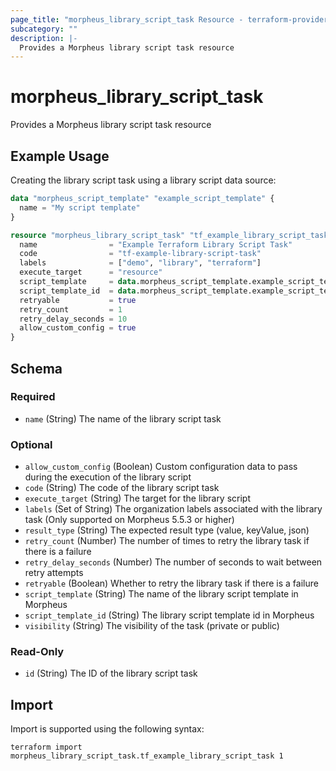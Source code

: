 ```yaml
---
page_title: "morpheus_library_script_task Resource - terraform-provider-morpheus"
subcategory: ""
description: |-
  Provides a Morpheus library script task resource
---
```


# morpheus_library_script_task

Provides a Morpheus library script task resource

## Example Usage

Creating the library script task using a library script data source:

```terraform
data "morpheus_script_template" "example_script_template" {
  name = "My script template"
}

resource "morpheus_library_script_task" "tf_example_library_script_task" {
  name                = "Example Terraform Library Script Task"
  code                = "tf-example-library-script-task"
  labels              = ["demo", "library", "terraform"]
  execute_target      = "resource"
  script_template     = data.morpheus_script_template.example_script_template.name
  script_template_id  = data.morpheus_script_template.example_script_template.id
  retryable           = true
  retry_count         = 1
  retry_delay_seconds = 10
  allow_custom_config = true
}
```

<!-- schema generated by tfplugindocs -->
## Schema

### Required

- `name` (String) The name of the library script task

### Optional

- `allow_custom_config` (Boolean) Custom configuration data to pass during the execution of the library script
- `code` (String) The code of the library script task
- `execute_target` (String) The target for the library script
- `labels` (Set of String) The organization labels associated with the library task (Only supported on Morpheus 5.5.3 or higher)
- `result_type` (String) The expected result type (value, keyValue, json)
- `retry_count` (Number) The number of times to retry the library task if there is a failure
- `retry_delay_seconds` (Number) The number of seconds to wait between retry attempts
- `retryable` (Boolean) Whether to retry the library task if there is a failure
- `script_template` (String) The name of the library script template in Morpheus
- `script_template_id` (String) The library script template id in Morpheus
- `visibility` (String) The visibility of the task (private or public)

### Read-Only

- `id` (String) The ID of the library script task

## Import

Import is supported using the following syntax:

```shell
terraform import morpheus_library_script_task.tf_example_library_script_task 1
```
